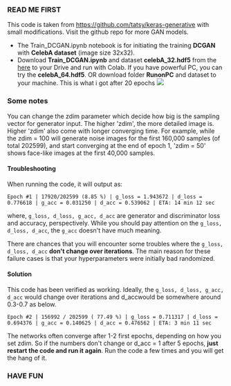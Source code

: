### READ ME FIRST
This code is taken from https://github.com/tatsy/keras-generative with small modifications. Visit the github repo for more GAN models.
- The Train_DCGAN.ipynb notebook is for initiating the training <b>DCGAN</b> with <b>CelebA dataset</b> (image size 32x32).
- Download <b>Train_DCGAN.ipynb</b> and dataset <b>celebA_32.hdf5</b> from the [here](https://drive.google.com/open?id=1_WhJsXzsddysyzEuX8RFZqkyQqY5mPVD) to your Drive and run with Colab. If you have powerful PC, you can try the <b>celebA_64.hdf5</b>. OR download folder <b>RunonPC</b> and dataset to your machine.
This is what i got after 20 epochs
![](F:\Study\Course\S3\Advanced_CV\GAN\keras-generative\server_result\training_1\epoch_0020_batch_202599.png?raw=true)

### Some notes

You can change the zdim parameter which decide how big is the sampling vector for generator input. The higher 'zdim', the more detailed image is. Higher 'zdim' also come with longer converging time. For example, while the zdim = 100 will generate noise images for the first 160,000 samples (of total 202599), and start converging at the end of epoch 1, 'zdim = 50' shows face-like images at the first 40,000 samples.

#### Troubleshooting

When running the code, it will output as:

`Epoch #1 | 17920/202599 (8.85 %) | g_loss = 1.943672 | d_loss = 0.776618 | g_acc = 0.031250 | d_acc = 0.539062 | ETA: 14 min 12 sec`

where, `g_loss, d_loss, g_acc, d_acc` are generator and discriminator loss and accuracy, perspectively. While you should pay attention on the `g_loss, d_loss, d_acc`, the `g_acc` doesn't have much meaning.

There are chances that you will encounter some troubles where the `g_loss, d_loss, d_acc` <b>don't change over iterations</b>. The main reason for these failure cases is that your hyperparameters were initially bad randomized.

#### Solution

This code has been verified as working. Ideally, the `g_loss, d_loss, g_acc, d_acc` would change over iterations and d_accwould be somewhere around 0.3-0.7 as below.

`Epoch #2 | 156992 / 202599 ( 77.49 %) | g_loss = 0.711317 | d_loss = 0.694376 | g_acc = 0.140625 | d_acc = 0.476562 | ETA: 3 min 11 sec`

The networks often converge after 1-2 first epochs, depending on how you set zdim. So if the numbers don't change or d_acc = 1 after 5 epochs, <b>just restart the code and run it again</b>.
Run the code a few times and you will get the hang of it.

### HAVE FUN
